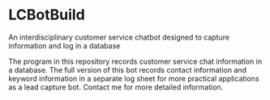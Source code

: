 # LCBotBuild
An interdisciplinary customer service chatbot designed to capture information and log in a database

The program in this repository records customer service chat information in a database.
The full version of this bot records contact information and keyword information in a separate log sheet for more practical applications as a lead capture bot.
Contact me for more detailed information.

